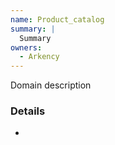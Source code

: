 ```yaml
---
name: Product_catalog
summary: |
  Summary
owners:
  - Arkency
---
```


<Admonition>Domain description</Admonition>

### Details

-

<NodeGraph title="Domain Graph" />
